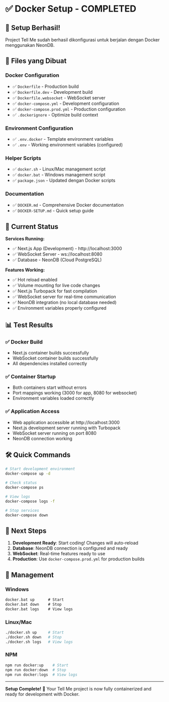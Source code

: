 # ✅ Docker Setup - COMPLETED

## 🎉 Setup Berhasil!

Project Tell Me sudah berhasil dikonfigurasi untuk berjalan dengan Docker menggunakan NeonDB.

## 📁 Files yang Dibuat

### Docker Configuration

- ✅ `Dockerfile` - Production build
- ✅ `Dockerfile.dev` - Development build
- ✅ `Dockerfile.websocket` - WebSocket server
- ✅ `docker-compose.yml` - Development configuration
- ✅ `docker-compose.prod.yml` - Production configuration
- ✅ `.dockerignore` - Optimize build context

### Environment Configuration

- ✅ `.env.docker` - Template environment variables
- ✅ `.env` - Working environment variables (configured)

### Helper Scripts

- ✅ `docker.sh` - Linux/Mac management script
- ✅ `docker.bat` - Windows management script
- ✅ `package.json` - Updated dengan Docker scripts

### Documentation

- ✅ `DOCKER.md` - Comprehensive Docker documentation
- ✅ `DOCKER-SETUP.md` - Quick setup guide

## 🚀 Current Status

**Services Running:**

- ✅ Next.js App (Development) - http://localhost:3000
- ✅ WebSocket Server - ws://localhost:8080
- ✅ Database - NeonDB (Cloud PostgreSQL)

**Features Working:**

- ✅ Hot reload enabled
- ✅ Volume mounting for live code changes
- ✅ Next.js Turbopack for fast compilation
- ✅ WebSocket server for real-time communication
- ✅ NeonDB integration (no local database needed)
- ✅ Environment variables properly configured

## 📊 Test Results

### ✅ Docker Build

- Next.js container builds successfully
- WebSocket container builds successfully
- All dependencies installed correctly

### ✅ Container Startup

- Both containers start without errors
- Port mappings working (3000 for app, 8080 for websocket)
- Environment variables loaded correctly

### ✅ Application Access

- Web application accessible at http://localhost:3000
- Next.js development server running with Turbopack
- WebSocket server running on port 8080
- NeonDB connection working

## 🛠️ Quick Commands

```bash
# Start development environment
docker-compose up -d

# Check status
docker-compose ps

# View logs
docker-compose logs -f

# Stop services
docker-compose down
```

## 🎯 Next Steps

1. **Development Ready**: Start coding! Changes will auto-reload
2. **Database**: NeonDB connection is configured and ready
3. **WebSocket**: Real-time features ready to use
4. **Production**: Use `docker-compose.prod.yml` for production builds

## 🔧 Management

### Windows

```cmd
docker.bat up      # Start
docker.bat down    # Stop
docker.bat logs    # View logs
```

### Linux/Mac

```bash
./docker.sh up     # Start
./docker.sh down   # Stop
./docker.sh logs   # View logs
```

### NPM

```bash
npm run docker:up    # Start
npm run docker:down  # Stop
npm run docker:logs  # View logs
```

---

**Setup Complete!** 🎉
Your Tell Me project is now fully containerized and ready for development with Docker.
